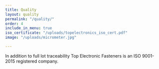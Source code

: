 ```yaml
---
title: Quality
layout: quality
permalink: "/quality/"
order: 4
include_in_menu: true
iso_certificate: "/uploads/topelectronics_iso_cert.pdf"
image: "/uploads/micrometer.jpg"

---
```

In addition to full lot traceability Top Electronic Fasteners is an ISO 9001-2015 registered company.